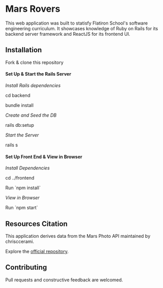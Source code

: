 # Mars Rovers
<p>This web application was built to statisfy Flatiron School's software engineering curriculum. It showcases knowledge of Ruby on Rails for its backend server framework and ReactJS for its frontend UI.</p>

## Installation
<p>Fork & clone this repository</p>

<h4>Set Up & Start the Rails Server</h4>
  <i>Install Rails dependencies</i>
  <p>cd backend</p>
  <p>bundle install</p>

  <i>Create and Seed the DB</i>
  <p>rails db:setup</p>

  <i>Start the Server</i>
  <p>rails s</p>

<h4>Set Up Front End & View in Browser</h4>
  <i>Install Dependencies</i>
  <p>cd ../frontend</p>
  <p>Run `npm install`</p>

  <i>View in Browser</i>
  <p>Run `npm start`</p>

<!-- ## End Product View -->

<!-- ![Screenshot of the app] -->

## Resources Citation

<p>This application derives data from the Mars Photo API maintained by chrisccerami.</p>
<p>Explore the <a href="https://github.com/chrisccerami/mars-photo-api">official repository</a>.</p>

## Contributing

<p>Pull requests and constructive feedback are welcomed.</p>